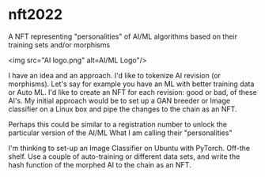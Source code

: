 # nft2022
A NFT representing "personalities" of AI/ML algorithms based on their training sets and/or morphisms

<img src="AI logo.png" alt=AI/ML Logo"/>


I have an idea and an approach. I'd like to tokenize AI revision (or morphisms).  Let's say for example you have an ML with better training data or Auto ML.  I'd like to create an NFT for each revision: good or bad, of these AI's.  My initial approach would be to set up a GAN breeder or Image classifier on a Linux box and pipe the changes to the chain as an NFT. 

Perhaps this could be similar to a registration number to unlock the particular version of the AI/ML  What I am calling their "personalities"

I'm thinking to set-up an Image Classifier on Ubuntu with PyTorch.  Off-the shelf.  Use a couple of auto-training or different data sets, and write the hash function of the morphed AI to the chain as an NFT.
